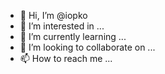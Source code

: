 - 👋 Hi, I’m @iopko
- 👀 I’m interested in ...
- 🌱 I’m currently learning ...
- 💞️ I’m looking to collaborate on ...
- 📫 How to reach me ...

<!---
iopko/iopko is a ✨ special ✨ repository because its `README.md` (this file) appears on your GitHub profile.
You can click the Preview link to take a look at your changes.
--->
